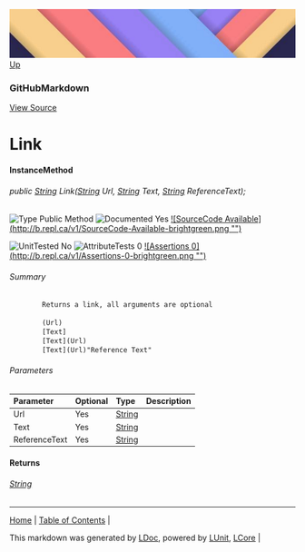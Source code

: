 ![](../Content/LDoc-banner-small.png "")
[Up](GitHubMarkdown.md)
### GitHubMarkdown
[View Source](../Markdown/GitHubMarkdown.cs)
# Link
#### InstanceMethod
###### public [String](https://www.google.com/#q=C%23+System.String) Link([String](https://www.google.com/#q=C%23+System.String) Url, [String](https://www.google.com/#q=C%23+System.String) Text, [String](https://www.google.com/#q=C%23+System.String) ReferenceText);

![Type Public Method](http://b.repl.ca/v1/Type-Public%20Method-lightgrey.png "") ![Documented Yes](http://b.repl.ca/v1/Documented-Yes-brightgreen.png "") [![SourceCode Available](http://b.repl.ca/v1/SourceCode-Available-brightgreen.png &quot;&quot;)](../Markdown/GitHubMarkdown.cs#L382)

![UnitTested No](http://b.repl.ca/v1/UnitTested-No-lightgrey.png "") ![AttributeTests 0](http://b.repl.ca/v1/AttributeTests-0-lightgrey.png "") [![Assertions 0](http://b.repl.ca/v1/Assertions-0-brightgreen.png &quot;&quot;)](../Markdown/GitHubMarkdown.cs)
###### Summary

            Returns a link, all arguments are optional
            
            (Url)
            [Text]
            [Text](Url)
            [Text](Url)"Reference Text"
            
            
###### Parameters

Parameter | Optional | Type | Description
:---  | :---  | :---  | :--- 
Url | Yes | [String](https://www.google.com/#q=C%23+System.String) | 
Text | Yes | [String](https://www.google.com/#q=C%23+System.String) | 
ReferenceText | Yes | [String](https://www.google.com/#q=C%23+System.String) | 

#### Returns
###### [String](https://www.google.com/#q=C%23+System.String)
---

[Home](../../README.md) | [Table of Contents](../../TableOfContents.md) | 


This markdown was generated by [LDoc](https://github.com/CodeSingularity/LDoc), powered by [LUnit](https://github.com/CodeSingularity/LUnit), [LCore](https://github.com/CodeSingularity/LCore) | 

